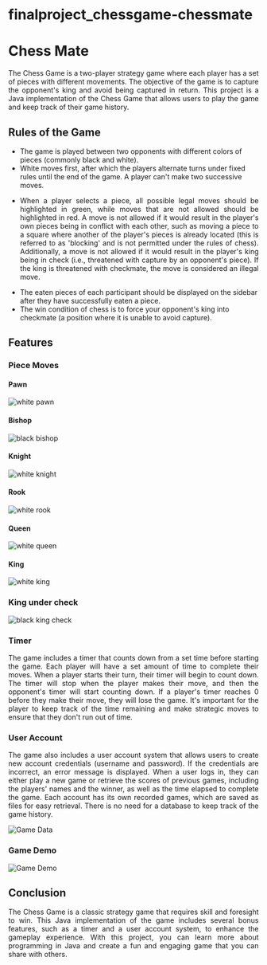 # finalproject_chessgame-chessmate
# Chess Mate

<p align="justify"> The Chess Game is a two-player strategy game where each player has a set of pieces with different movements. The objective of the game is to capture the opponent's king and avoid being captured in return. This project is a Java implementation of the Chess Game that allows users to play the game and keep track of their game history. </p>

## Rules of the Game

* The game is played between two opponents with different colors of pieces (commonly black and white).
* White moves first, after which the players alternate turns under fixed rules until the end of the game. A player can't make two successive moves.
* <p align="justify"> When a player selects a piece, all possible legal moves should be highlighted in green, while moves that are not allowed should be highlighted in red. A move is not allowed if it would result in the player's own pieces being in conflict with each other, such as moving a piece to a square where another of the player's pieces is already located (this is referred to as 'blocking' and is not permitted under the rules of chess). Additionally, a move is not allowed if it would result in the player's king being in check (i.e., threatened with capture by an opponent's piece). If the king is threatened with checkmate, the move is considered an illegal move. </p>
* The eaten pieces of each participant should be displayed on the sidebar after they have successfully eaten a piece.
* The win condition of chess is to force your opponent's king into checkmate (a position where it is unable to avoid capture).

## Features

### Piece Moves

#### Pawn
![white pawn](https://github.com/somaiaahmed/ChessMate/assets/52898207/b4e24d59-e03c-4bc2-be3a-8afcbcb50b28)

#### Bishop
![black bishop](https://github.com/somaiaahmed/ChessMate/assets/52898207/3a7135a5-42cc-44a4-be23-351817987162)

#### Knight
![white knight](https://github.com/somaiaahmed/ChessMate/assets/52898207/5def52c0-da5d-4594-934c-a3d0dced3786)

#### Rook
![white rook](https://github.com/somaiaahmed/ChessMate/assets/52898207/c91a56e9-2068-4cff-8daa-87be481a2483)

#### Queen
![white queen](https://github.com/somaiaahmed/ChessMate/assets/52898207/f9379adc-d495-412d-8feb-730972ce18b2)

#### King
![white king](https://github.com/somaiaahmed/ChessMate/assets/52898207/b67c8878-f5d9-4e3d-90b4-e96b7a33fcd4)

### King under check 
![black king check](https://github.com/somaiaahmed/ChessMate/assets/52898207/1d2f6bcb-78ce-40ca-8a6d-ea2cacc82f8a)




### Timer

<p align="justify"> The game includes a timer that counts down from a set time before starting the game. Each player will have a set amount of time to complete their moves. When a player starts their turn, their timer will begin to count down. The timer will stop when the player makes their move, and then the opponent's timer will start counting down. If a player's timer reaches 0 before they make their move, they will lose the game. It's important for the player to keep track of the time remaining and make strategic moves to ensure that they don't run out of time. </p>

### User Account
<p align="justify"> The game also includes a user account system that allows users to create new account credentials (username and password). If the credentials are incorrect, an error message is displayed. When a user logs in, they can either play a new game or retrieve the scores of previous games, including the players' names and the winner, as well as the time elapsed to complete the game. Each account has its own recorded games, which are saved as files for easy retrieval. There is no need for a database to keep track of the game history. </p>

![Game Data](https://github.com/somaiaahmed/ChessMate/assets/52898207/780a77e0-4837-470c-957c-5757192a63f4)

### Game Demo

![Game Demo](https://github.com/sbme-tutorials/finalproject_chessgame-chessmate/assets/124778473/311804f7-4e4f-4b28-bcd6-c141b7ddc53d)





## Conclusion

<p align="justify"> The Chess Game is a classic strategy game that requires skill and foresight to win. This Java implementation of the game includes several bonus features, such as a timer and a user account system, to enhance the gameplay experience. With this project, you can learn more about programming in Java and create a fun and engaging game that you can share with others. </p>


